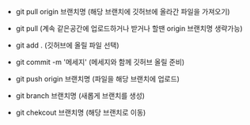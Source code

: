- git pull origin 브랜치명 (해당 브랜치에 깃허브에 올라간 파일을 가져오기)
- git pull (계속 같은공간에 업로드하거나 받거나 할땐 origin 브랜치명 생략가능)

- git add . (깃허브에 올릴 파일 선택)
- git commit -m '메세지' (메세지와 함께 깃허브 올릴 준비)
- git push origin 브랜치명 (파일을 해당 브랜치에 업로드)

- git branch 브랜치명 (새롭게 브랜치를 생성)
- git chekcout 브랜치명 (해당 브랜치로 이동)
